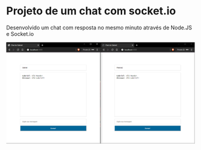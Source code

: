 # Projeto de um chat com socket.io

Desenvolvido um chat com resposta no mesmo minuto através de Node.JS e Socket.io

![Alt text](/example_chat.png?raw=true "Print de duas telas interagindo pelo chat")
